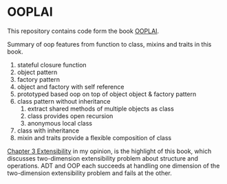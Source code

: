# OOPLAI

This repository contains code form the book [OOPLAI](https://users.dcc.uchile.cl/~etanter/ooplai/index.html).

Summary of oop features from function to class, mixins and traits in this book.

1. stateful closure function
1. object pattern
1. factory pattern
1. object and factory with self reference
1. prototyped based oop on top of object object & factory pattern
1. class pattern without inheritance
    1. extract shared methods of multiple objects as class
    1. class provides open recursion
    1. anonymous local class
1. class with inheritance
1. mixin and traits provide a flexible composition of class

[Chapter 3 Extensibility](https://users.dcc.uchile.cl/~etanter/ooplai/adt-oo.html#%28part._.The_.Extensibility_.Problem%29) in my opinion, is the highlight of this book, which discusses two-dimension extensibility problem about structure and operations. ADT and OOP each succeeds at handling one dimension of the two-dimension extensibility problem and fails at the other.

